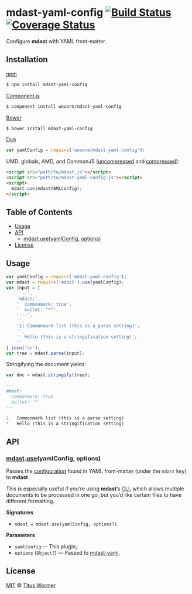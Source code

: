 # mdast-yaml-config [![Build Status](https://img.shields.io/travis/wooorm/mdast-yaml-config.svg?style=flat)](https://travis-ci.org/wooorm/mdast-yaml-config) [![Coverage Status](https://img.shields.io/coveralls/wooorm/mdast-yaml-config.svg?style=flat)](https://coveralls.io/r/wooorm/mdast-yaml-config?branch=master)

Configure **mdast** with YAML front-matter.

## Installation

[npm](https://docs.npmjs.com/cli/install)

```bash
$ npm install mdast-yaml-config
```

[Component.js](https://github.com/componentjs/component)

```bash
$ component install wooorm/mdast-yaml-config
```

[Bower](http://bower.io/#install-packages)

```bash
$ bower install mdast-yaml-config
```

[Duo](http://duojs.org/#getting-started)

```javascript
var yamlConfig = require('wooorm/mdast-yaml-config');
```

UMD: globals, AMD, and CommonJS ([uncompressed](mdast-yaml-config.js) and [compressed](mdast-yaml-config.min.js)):

```html
<script src="path/to/mdast.js"></script>
<script src="path/to/mdast-yaml-config.js"></script>
<script>
  mdast.use(mdastYAMLConfig);
</script>
```

## Table of Contents

*   [Usage](#usage)
*   [API](#api)
    *   [mdast.use(yamlConfig, options)](#mdastuseyamlconfig-options)
*   [License](#license)

## Usage

```javascript
var yamlConfig = require('mdast-yaml-config');
var mdast = require('mdast').use(yamlConfig);
var input = [
    '---',
    'mdast:',
    '  commonmark: true',
    '  bullet: "*"',
    '---',
    '',
    '1) Commonmark list (this is a parse setting)',
    '',
    '- Hello (this is a stringification setting)',
    ''
].join('\n');
var tree = mdast.parse(input);
```

Stringifying the document yields:

```javascript
var doc = mdast.stringify(tree);
```

```markdown
---
mdast:
  commonmark: true
  bullet: '*'
---

1.  Commonmark list (this is a parse setting)
*   Hello (this is a stringification setting)
```

## API

### [mdast](https://github.com/wooorm/mdast#api).[use](https://github.com/wooorm/mdast#mdastuseplugin-options)(yamlConfig, options)

Passes the [configuration](https://github.com/wooorm/mdast/blob/master/doc/Options.md) found in YAML front-matter (under the `mdast` key) to **mdast**.

This is especially useful if you’re using **mdast**’s [CLI](https://github.com/wooorm/mdast#cli), which allows multiple documents to be processed in one go, but you’d like certain files to have different formatting.

**Signatures**

*   `mdast = mdast.use(yamlConfig, options?)`.

**Parameters**

*   `yamlConfig` — This plugin;
*   `options` (`Object?`) — Passed to [mdast-yaml](https://github.com/wooorm/mdast-yaml#mdastuseyaml-options).

## License

[MIT](LICENSE) © [Titus Wormer](http://wooorm.com)
